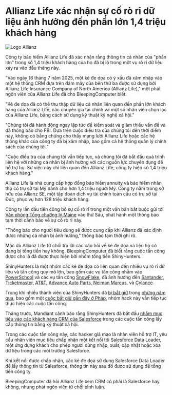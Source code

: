 # Allianz Life xác nhận sự cố rò rỉ dữ liệu ảnh hưởng đến phần lớn 1,4 triệu khách hàng

![Logo Allianz](https://www.bleepstatic.com/content/hl-images/2025/07/26/allianz-header.jpg)

Công ty bảo hiểm Allianz Life đã xác nhận rằng thông tin cá nhân của "phần lớn" trong số 1,4 triệu khách hàng của họ đã bị lộ trong một vụ rò rỉ dữ liệu xảy ra vào đầu tháng này.

"Vào ngày 16 tháng 7 năm 2025, một kẻ đe dọa có ý xấu đã xâm nhập vào một hệ thống CRM dựa trên đám mây của bên thứ ba được sử dụng bởi Allianz Life Insurance Company of North America (Allianz Life)," một phát ngôn viên của Allianz Life đã cho BleepingComputer biết.

"Kẻ đe dọa đã có thể thu thập dữ liệu cá nhân liên quan đến phần lớn khách hàng của Allianz Life, các chuyên gia tài chính và một số nhân viên chọn lọc của Allianz Life, bằng cách sử dụng kỹ thuật kỹ nghệ xã hội."

"Chúng tôi đã hành động ngay lập tức để kiểm soát và giảm thiểu vấn đề và đã thông báo cho FBI. Dựa trên cuộc điều tra của chúng tôi đến thời điểm này, không có bằng chứng cho thấy mạng lưới Allianz Life hoặc các hệ thống khác của công ty đã bị xâm nhập, bao gồm cả hệ thống quản lý chính sách của chúng tôi."

"Cuộc điều tra của chúng tôi vẫn tiếp tục, và chúng tôi đã bắt đầu quá trình liên hệ với những cá nhân bị ảnh hưởng với các nguồn lực chuyên dụng để hỗ trợ họ. Sự việc này chỉ liên quan đến Allianz Life, công ty hiện có 1,4 triệu khách hàng."

Allianz Life là nhà cung cấp hợp đồng bảo hiểm annuity và bảo hiểm nhân thọ có trụ sở tại Mỹ dành cho hơn 1,4 triệu người Mỹ. Công ty nằm trong sở hữu của Allianz SE, một tập đoàn dịch vụ tài chính toàn cầu có trụ sở tại Đức, phục vụ hơn 128 triệu khách hàng.

Công ty lần đầu tiên công bố sự cố rò rỉ trong một văn bản bắt buộc gửi tới [Văn phòng Tổng chưởng lý Maine](https://www.maine.gov/agviewer/content/ag/985235c7-cb95-4be2-8792-a1252b4f8318/0446bff3-a013-43ed-82fa-bca6bb157de1.html) vào thứ Sáu, phát hành một thông báo tạm thời cảnh báo về sự cố rò rỉ này.

"Thông báo cho người tiêu dùng sẽ được cung cấp khi Allianz đã xác định được những cá nhân bị ảnh hưởng," thông báo tạm thời ghi rõ.

Mặc dù Allianz Life từ chối trả lời các câu hỏi về kẻ đe dọa và liệu họ có đang bị tống tiền hay không, BleepingComputer đã biết rằng cuộc tấn công được cho là đã được thực hiện bởi nhóm tống tiền ShinyHunters.

ShinyHunters là một nhóm các kẻ đe dọa có liên quan đến nhiều vụ rò rỉ dữ liệu và tấn công quy mô lớn, bao gồm các vụ tấn công nhằm vào [PowerSchool](https://www.bleepingcomputer.com/news/security/powerschool-hacker-now-extorting-individual-school-districts/) và các vụ tấn công [SnowFlake](https://www.bleepingcomputer.com/tag/snowflake/), đã ảnh hưởng đến [Santander](https://www.bleepingcomputer.com/news/security/shinyhunters-claims-santander-breach-selling-data-for-30m-customers/), [Ticketmaster](https://www.bleepingcomputer.com/news/security/stolen-ticketmaster-data-from-snowflake-attacks-briefly-for-sale-again/), [AT&T](https://www.bleepingcomputer.com/news/security/massive-atandt-data-breach-exposes-call-logs-of-109-million-customers/), [Advance Auto Parts](https://www.bleepingcomputer.com/news/security/advance-auto-parts-data-breach-impacts-23-million-people/), [Neiman Marcus](https://www.bleepingcomputer.com/news/security/neiman-marcus-data-breach-31-million-email-addresses-found-exposed/), và [Cylance](https://www.bleepingcomputer.com/news/security/cylance-confirms-data-breach-linked-to-third-party-platform/).

Trong khi nhiều thành viên của ShinyHunters đã [bị bắt giữ](https://www.bleepingcomputer.com/news/security/shinyhunters-member-gets-3-years-in-prison-for-breaching-60-firms/) trong [những năm qua](https://www.bleepingcomputer.com/news/security/powerschool-hacker-pleads-guilty-to-student-data-extortion-scheme/), bao gồm một [cuộc bắt giữ gần đây ở Pháp](https://www.bleepingcomputer.com/news/security/breachforums-hacking-forum-operators-reportedly-arrested-in-france/), nhóm hack này vẫn tiếp tục thực hiện các cuộc tấn công.

Tháng trước, Mandiant cảnh báo rằng ShinyHunters đã bắt đầu [nhắm mục tiêu vào các khách hàng CRM của Salesforce](https://www.bleepingcomputer.com/news/security/google-hackers-target-salesforce-accounts-in-data-extortion-attacks/) trong các cuộc tấn công lấy cắp thông tin bằng kỹ thuật xã hội.

Trong các cuộc tấn công này, các hacker giả mạo là nhân viên hỗ trợ IT, yêu cầu nhân viên mục tiêu chấp nhận một kết nối tới Salesforce Data Loader, một ứng dụng khách cho phép người dùng nhập, xuất, cập nhật hoặc xóa dữ liệu trong các môi trường Salesforce.

Khi kết nối được chấp nhận, các kẻ đe dọa sử dụng Salesforce Data Loader để lấy thông tin từ Salesforce, thông tin này sau đó được sử dụng để tống tiền công ty.

BleepingComputer đã hỏi Allianz Life xem CRM có phải là Salesforce hay không, nhưng phát ngôn viên từ chối bình luận.